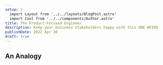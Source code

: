 ```yaml
---
setup: |
  import Layout from '../../layouts/BlogPost.astro'
  import Cool from '../../components/Author.astro'
title: The Product-Focused Engineer
description: Keep your business stakeholders happy with this ONE WEIRD TRICK
publishDate: 2022 Apr 30
draft: true
---
```

## An Analogy

